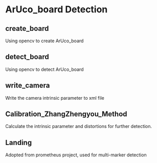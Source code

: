 # ArUco_board Detection
## create_board
Using opencv to create ArUco_board
## detect_board
Using opencv to detect ArUco_board
## write_camera
Write the camera intrinsic parameter to xml file
## Calibration_ZhangZhengyou_Method
Calculate the intrinsic parameter and distortions for further detection.
## Landing
Adopted from prometheus project, used for multi-marker detection

